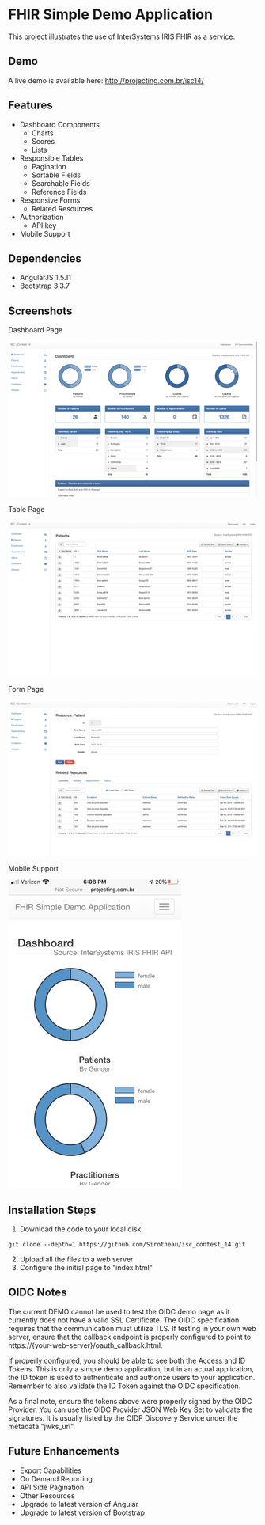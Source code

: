 # FHIR Simple Demo Application
This project illustrates the use of InterSystems IRIS FHIR as a service.

## Demo
A live demo is available here: http://projecting.com.br/isc14/

## Features
* Dashboard Components
  * Charts
  * Scores
  * Lists
* Responsible Tables
  * Pagination
  * Sortable Fields
  * Searchable Fields
  * Reference Fields
* Responsive Forms
  * Related Resources
* Authorization
  * API key
* Mobile Support

## Dependencies
* AngularJS 1.5.11
* Bootstrap 3.3.7

## Screenshots
Dashboard Page

<kbd>![Dashboard Page](./images/readme_img_1.png)</kbd>

Table Page

<kbd>![Table Page](./images/readme_img_2.png)</kbd>

Form Page

<kbd>![Form Page](./images/readme_img_3.png)</kbd>

Mobile Support

<kbd>![Form Page](./images/readme_img_4.png)</kbd>

## Installation Steps

1. Download the code to your local disk
```
git clone --depth=1 https://github.com/Sirotheau/isc_contest_14.git
```
2. Upload all the files to a web server
3. Configure the initial page to "index.html"

## OIDC Notes
The current DEMO cannot be used to test the OIDC demo page as it currently does not have a valid SSL Certificate. The OIDC specification requires that the communication must utilize TLS. If testing in your own web server, ensure that the callback endpoint is properly configured to point to https://{your-web-server}/oauth_callback.html.

If properly configured, you should be able to see both the Access and ID Tokens. This is only a simple demo application, but in an actual application, the ID token is used to authenticate and authorize users to your application. Remember to also validate the ID Token against the OIDC specification.

As a final note, ensure the tokens above were properly signed by the OIDC Provider. You can use the OIDC Provider JSON Web Key Set to validate the signatures. It is usually listed by the OIDP Discovery Service under the metadata "jwks_uri".

## Future Enhancements
* Export Capabilities
* On Demand Reporting
* API Side Pagination
* Other Resources
* Upgrade to latest version of Angular
* Upgrade to latest version of Bootstrap
